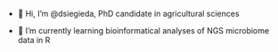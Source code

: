 - 👋 Hi, I’m @dsiegieda, PhD candidate in agricultural sciences

- 🌱 I’m currently learning bioinformatical analyses of NGS microbiome data in R

<!---
dsiegieda/dsiegieda is a ✨ special ✨ repository because its `README.md` (this file) appears on your GitHub profile.
You can click the Preview link to take a look at your changes.
--->
